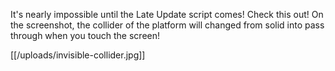 It's nearly impossible until the Late Update script comes! Check this out! On the screenshot, the collider of the platform will changed from solid into pass through when you touch the screen!

[[/uploads/invisible-collider.jpg]]